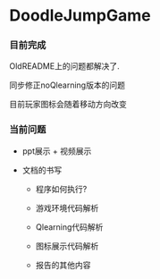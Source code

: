 # DoodleJumpGame

### 目前完成

OldREADME上的问题都解决了.

同步修正noQlearning版本的问题

目前玩家图标会随着移动方向改变



### 当前问题

- ppt展示 + 视频展示

- 文档的书写

    - 程序如何执行?

    - 游戏环境代码解析

    - Qlearning代码解析

    - 图标展示代码解析

    - 报告的其他内容

        

